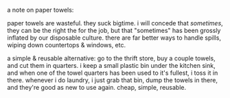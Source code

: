 a note on paper towels:

paper towels are wasteful. they suck bigtime. i will concede that _sometimes_, they can be the right the for the job, but that "sometimes" has been grossly inflated by our disposable culture. there are far better ways to handle spills, wiping down countertops & windows, etc. 

a simple & reusable alternative: go to the thrift store, buy a couple towels, and cut them in quarters. i keep a small plastic bin under the kitchen sink, and when one of the towel quarters has been used to it's fullest, i toss it in there. whenever i do laundry, i just grab that bin, dump the towels in there, and they're good as new to use again. cheap, simple, reusable. 
